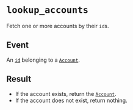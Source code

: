 # `lookup_accounts`

Fetch one or more accounts by their `id`s.

## Event

An [`id`](../accounts.md#id) belonging to a [`Account`](../accounts.md).

## Result

- If the account exists, return the [`Account`](../accounts.md).
- If the account does not exist, return nothing.
